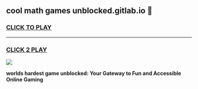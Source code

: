 
## cool math games unblocked.gitlab.io 👋
<h3>
<a href="https://premium.freeplayer.one?title=cool_math_games_unblocked.gitlab.io&ref=13F">CLICK TO PLAY</a></h3>
<hr>

<h3>
<a href="https://premium.freeplayer.one?title=cool_math_games_unblocked.gitlab.io&ref=13F">CLICK 2 PLAY</a>
  
</h3>

<a href="https://premium.freeplayer.one?title=cool_math_games_unblocked.gitlab.io&ref=12F/"><img src="https://clearcache.store/games.png"></a>


**worlds hardest game unblocked: Your Gateway to Fun and Accessible Online Gaming**
